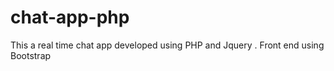 # chat-app-php
This a real time chat app developed using PHP and Jquery . Front end using Bootstrap
